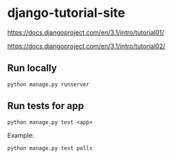 # django-tutorial-site

https://docs.djangoproject.com/en/3.1/intro/tutorial01/

https://docs.djangoproject.com/en/3.1/intro/tutorial02/

## Run locally
```
python manage.py runserver
```

## Run tests for app

```
python manage.py test <app>
```

Example:
```
python manage.py test polls
```
